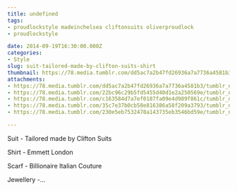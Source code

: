 ```yaml
---
title: undefined
tags:
- proudlockstyle madeinchelsea cliftonsuits oliverproudlock
- proudlockstyle

date: 2014-09-19T16:30:00.000Z
categories:
- Style
slug: suit-tailored-made-by-clifton-suits-shirt
thumbnail: https://78.media.tumblr.com/dd5ac7a2b47fd26936a7a7736a4581b3/tumblr_nc5pvjBopD1rhrm24o1_540.jpg
attachments:
- https://78.media.tumblr.com/dd5ac7a2b47fd26936a7a7736a4581b3/tumblr_nc5pvjBopD1rhrm24o1_1280.jpg
- https://78.media.tumblr.com/22bc96c29b5fd5455d40d1e2a250569e/tumblr_nc5pvjBopD1rhrm24o2_1280.jpg
- https://78.media.tumblr.com/c163584d7a7ef0187fa09e4d989f861c/tumblr_nc5pvjBopD1rhrm24o3_1280.jpg
- https://78.media.tumblr.com/35c7e37b0cb58e816386a58f209a3793/tumblr_nc5pvjBopD1rhrm24o5_1280.jpg
- https://78.media.tumblr.com/230e5eb7532478a143735eb3546bd59e/tumblr_nc5pvjBopD1rhrm24o4_1280.jpg

---
```


Suit - Tailored made by Clifton Suits 

  Shirt - Emmett London 

  Scarf - Billionaire Italian Couture 

  Jewellery -...
